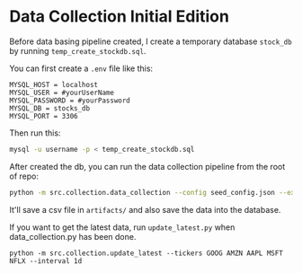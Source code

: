 # Data Collection Initial Edition 

Before data basing pipeline created, I create a temporary database `stock_db` by running `temp_create_stockdb.sql`.

You can first create a `.env` file like this:
```
MYSQL_HOST = localhost
MYSQL_USER = #yourUserName
MYSQL_PASSWORD = #yourPassword
MYSQL_DB = stocks_db
MYSQL_PORT = 3306
```

Then run this:

```bash
mysql -u username -p < temp_create_stockdb.sql
```

After created the db, you can run the data collection pipeline from the root of repo:
```bash
python -m src.collection.data_collection --config seed_config.json --export-csv artifacts/test_collection.csv
```
It'll save a csv file in `artifacts/` and also save the data into the database.

If you want to get the latest data, run `update_latest.py` when data_collection.py has been done.
```
python -m src.collection.update_latest --tickers GOOG AMZN AAPL MSFT NFLX --interval 1d
```